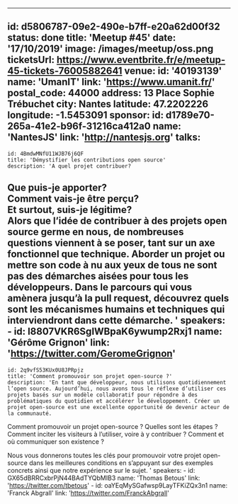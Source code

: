 ---
id: d5806787-09e2-490e-b7ff-e20a62d00f32
status: done
title: 'Meetup #45'
date: '17/10/2019'
image: /images/meetup/oss.png
ticketsUrl: https://www.eventbrite.fr/e/meetup-45-tickets-76005882641
venue:
  id: '40193139'
  name: 'UmanIT'
  link: 'https://www.umanit.fr/'
  postal_code: 44000
  address: 13 Place Sophie Trébuchet
  city: Nantes
  latitude: 47.2202226
  longitude: -1.5453091
sponsor:
    id: d1789e70-265a-41e2-b96f-31216ca412a0
    name: 'NantesJS'
    link: 'http://nantesjs.org'
talks:
  -
    id: 4BmdwMNfU11WJB76j6QF
    title: 'Démystifier les contributions open source'
    description: 'A quel projet contribuer?  
Que puis-je apporter?  
Comment vais-je être perçu?  
Et surtout, suis-je légitime?  
Alors que l’idée de contribuer à des projets open source germe en nous, de nombreuses questions viennent à se poser, tant sur un axe fonctionnel que technique.
Aborder un projet ou mettre son code à nu aux yeux de tous ne sont pas des démarches aisées pour tous les développeurs.
Dans le parcours qui vous amènera jusqu’à la pull request, découvrez quels sont les mécanismes humains et techniques qui interviendront dans cette démarche.
'
    speakers:
      -
          id: I8807VKR6SgIWBpaK6ywump2Rxj1
          name: 'Gérôme Grignon'
          link: 'https://twitter.com/GeromeGrignon'
  -
    id: 2q9vfS53KUx0U8JPRpjz
    title: 'Comment promouvoir son projet open-source ?'
    description: 'En tant que développeur, nous utilisons quotidiennement l’open source. Aujourd’hui, nous avons tous le réflexe d’utiliser ces projets basés sur un modèle collaboratif pour répondre à des problématiques du quotidien et accélérer le développement. Créer un projet open-source est une excellente opportunité de devenir acteur de la communauté.

Comment promouvoir un projet open-source ? Quelles sont les étapes ? Comment inciter les visiteurs à l’utiliser, voire à y contribuer ?  Comment et où communiquer son existence ?

Nous vous donnerons toutes les clés pour promouvoir votre projet open-source dans les meilleures conditions en s’appuyant sur des exemples concrets ainsi que notre expérience sur le sujet.
'
    speakers:
      -
          id: GX65dBRRCxbrPjN44BAdTYQbMIB3
          name: 'Thomas Betous'
          link: 'https://twitter.com/tbetous'
      -
          id: oaYEqMySGafwsp9LayTFKiZQx3n1
          name: 'Franck Abgrall'
          link: 'https://twitter.com/FranckAbgrall'
